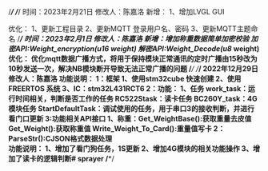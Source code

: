 /***************************************************/
/***************************************************/
时间：2023年2月21日
修改人：陈嘉洛
新增：
        1、增加LVGL GUI
       
优化：   1、更新工程目录
        2、更新MQTT 登录用户名、密码
        3、更新MQTT主题命名
/***************************************************/
时间：2023年2月1日
修改人：陈嘉洛
新增：增加称重数据简单加密校验
    加密API:Weight_encryption(u16 weight)
    解密API:Weight_Decode(u8* weight)
优化：
    优化mqtt数据广播方式，将用于保持模块正常通讯的定时广播由15秒改为10秒发送一次，解决NB模块断开导致无法正常广播的问题
/***************************************************/
/***************************************************/
2022年12月29日
修改人：陈嘉洛
    功能说明：
        1：框架
            1、使用stm32cube 快速创建
            2、使用FREERTOS 系统
            3、IC：stm32L431RCT6
        2：功能：
            1、任务
                work_task：运行时间相关，判断是否工作的任务
                RC522Stask：读卡任务
                BC260Y_task：4G模块任务
                StartDefaultTask：调试使用的任务，用于串口3的接收判断，并进行看门口更新
        3:功能相关API接口
            1、称重：Get_WeightBase():获取重量去皮值
                    Get_Weight():获取称重值
                    Write_Weight_To_Card():重量值写卡
            2： ParseStr():CJSON格式数据处理        
    功能说明：
    1、增加了看门狗任务，1S更新
    2、增加4G模块的相关功能操作
    3、增加了读卡的逻辑判断# sprayer
/***************************************************/
